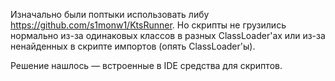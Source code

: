 Изначально были поптыки использовать либу https://github.com/s1monw1/KtsRunner. Но скрипты не грузились нормально
из-за одинаковых классов в разных ClassLoader'ах или из-за ненайденных в скрипте импортов (опять ClassLoader'ы).

Решение нашлось — встроенные в IDE средства для скриптов.